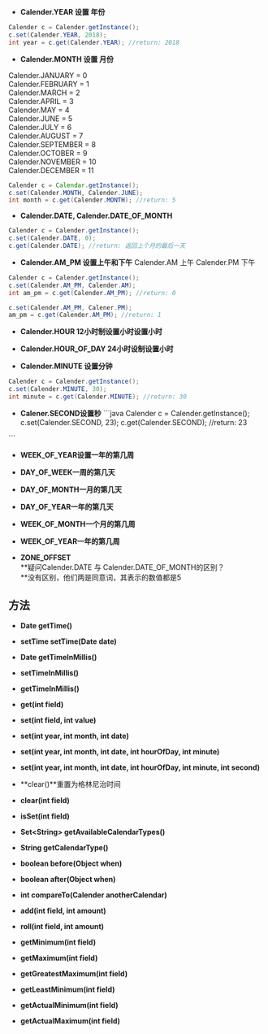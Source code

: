 * **Calender.YEAR 设置 年份**

```java
Calender c = Calender.getInstance();
c.set(Calender.YEAR, 2018);
int year = c.get(Calender.YEAR); //return: 2018
```

* **Calender.MONTH 设置 月份**

Calender.JANUARY = 0  
Calender.FEBRUARY = 1  
Calender.MARCH = 2  
Calender.APRIL = 3  
Calender.MAY = 4  
Calender.JUNE = 5  
Calender.JULY = 6  
Calender.AUGUST = 7  
Calender.SEPTEMBER = 8  
Calender.OCTOBER = 9  
Calender.NOVEMBER = 10  
Calender.DECEMBER = 11

```java
Calender c = Calendar.getInstance();
c.set(Calender.MONTH, Calender.JUNE);
int month = c.get(Calender.MONTH); //return: 5
```

* **Calender.DATE, Calender.DATE\_OF\_MONTH**

```java
Calender c = Calender.getInstance();
c.set(Calender.DATE, 0);
c.get(Calender.DATE); //return: 返回上个月的最后一天
```

* **Calender.AM\_PM 设置上午和下午**
  Calender.AM  上午
  Calender.PM  下午

```java
Calender c = Calender.getInstance();
c.set(Calender.AM_PM, Calender.AM);
int am_pm = c.get(Calender.AM_PM); //return: 0

c.set(Calender.AM_PM, Calener.PM);
am_pm = c.get(Calender.AM_PM); //return: 1
```

* **Calender.HOUR 12小时制设置小时设置小时**

* **Calender.HOUR\_OF\_DAY 24小时设制设置小时**

* **Calender.MINUTE 设置分钟**

```java
Calender c = Calender.getInstance();
c.set(Calender.MINUTE, 30);
int minute = c.get(Calender.MINUTE); //return: 30
```

* **Calener.SECOND设置秒**
  \`\`\`java
  Calender c = Calender.getInstance\(\);
  c.set\(Calender.SECOND, 23\);
  c.get\(Calender.SECOND\); //return: 23

\`\`\`

* **WEEK\_OF\_YEAR设置一年的第几周**

* **DAY\_OF\_WEEK一周的第几天**

* **DAY\_OF\_MONTH一月的第几天**

* **DAY\_OF\_YEAR一年的第几天**

* **WEEK\_OF\_MONTH一个月的第几周**

* **WEEK\_OF\_YEAR一年的第几周**

* **ZONE\_OFFSET**  
  **疑问Calender.DATE 与 Calender.DATE\_OF\_MONTH的区别？    
  **没有区别，他们两是同意词，其表示的数值都是5

## 方法

* **Date getTime\(\)**
* **setTime setTime\(Date date\)**
* **Date getTimeInMillis\(\)**
* **setTimeInMillis\(\)**
* **getTimeInMillis\(\)**

* **get\(int field\)**

* **set\(int field, int value\)**

* **set\(int year, int month, int date\)**

* **set\(int year, int month, int date, int hourOfDay, int minute\)**
* **set\(int year, int month, int date, int hourOfDay, int minute, int second\)**

* **clear\(\)**重置为格林尼治时间

* **clear\(int field\)**

* **isSet\(int field\)**

* **Set&lt;String&gt; getAvailableCalendarTypes\(\)**
* **String getCalendarType\(\)**

* **boolean before\(Object when\)**

* **boolean after\(Object when\)**
* **int compareTo\(Calender anotherCalendar\)**

* **add\(int field, int amount\)**

* **roll\(int field, int amount\)**

* **getMinimum\(int field\)**

* **getMaximum\(int field\)**
* **getGreatestMaximum\(int field\)**
* **getLeastMinimum\(int field\)**
* **getActualMinimum\(int field\)**
* **getActualMaximum\(int field\)**



